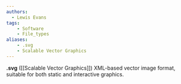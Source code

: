 ```yaml
---
authors:
  - Lewis Evans
tags:
    - Software
    - File_types
aliases:
    - .svg
    - Scalable Vector Graphics
---
```

**.svg** ([[Scalable Vector Graphics]]) XML-based vector image format, suitable for both static and interactive graphics.
